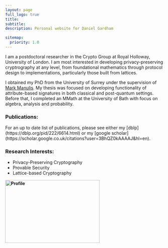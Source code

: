 ```yaml
---
layout: page
full_logo: true
title: 
subtitle: 
description: Personal website for Daniel Gardham

sitemap:
  priority: 1.0
---
```

I am a postdoctoral researcher in the Crypto Group at  Royal Holloway, University of London. I am most interested in developing privacy-preserving cryptrography at any level, from foundational mathematics through protocol design to implementations, particularly those built from lattices. 


I obtained my PhD from the University of Surrey under the supervision of [Mark Manulis](http://www.manulis.eu/). My thesis was focused on developing functionality of attribute-based signatures in both classical and post-quantum settings. Before that, I completed an MMath at the University of Bath with focus on algebra, analysis and probability. 

<h3>Publications:</h3>
For an up to date list of publications, please see either my [dblp](https://dblp.org/pid/222/6614.html) or my [google scholar](https://scholar.google.co.uk/citations?user=3BhQZ0kAAAAJ&hl=en).

<h3>Research Interests:</h3>
<ul>
  <li>Privacy-Preserving Cryptography</li>
  <li>Provable Security</li>
  <li>Lattice-based Cryptography</li>
</ul>
<aside>
<p><strong><img src="assets/img/Profile_Close.jpg" alt="Profile" width="300" height="200" />&nbsp;</strong></p>
</aside>
<br>

